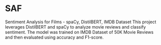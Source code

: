 # SAF
Sentiment Analysis for Films - spaCy, DistilBERT, IMDB Dataset
This project leverages DistilBERT and spaCy to analyze movie reviews and classify sentiment. The model was trained on IMDB Dataset of 50K Movie Reviews and then evaluated using accuracy and F1-score.
